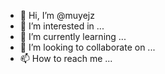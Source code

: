 - 👋 Hi, I’m @muyejz
- 👀 I’m interested in ...
- 🌱 I’m currently learning ...
- 💞️ I’m looking to collaborate on ...
- 📫 How to reach me ...

<!---
muyejz/muyejz is a ✨ special ✨ repository because its `README.md` (this file) appears on your GitHub profile.
You can click the Preview link to take a look at your changes.
--->
